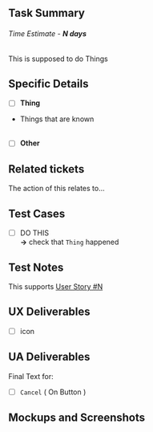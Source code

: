 ## Task Summary
###### Time Estimate - **N days**
This is supposed to do Things

## Specific Details
- [ ] **Thing**
 - Things that are known
<br><br>
- [ ] **Other**


## Related tickets
The action of this relates to...

## Test Cases
- [ ] DO THIS <br>**->** check that `Thing` happened

## Test Notes
This supports [User Story #N](https://github.com/TechSmith/Snagit/issues/)


## UX Deliverables
- [ ] icon

## UA Deliverables
Final Text for:
- [ ] `Cancel` ( On Button )

## Mockups and Screenshots